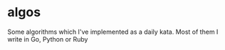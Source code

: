 # algos
Some algorithms which I've implemented as a daily kata. Most of them I write in Go, Python or Ruby
